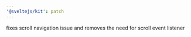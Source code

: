 ```yaml
---
'@sveltejs/kit': patch
---
```


fixes scroll navigation issue and removes the need for scroll event listener
